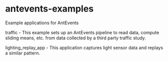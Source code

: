 # antevents-examples
Example applications for AntEvents

traffic - This example sets up an AntEvents pipeline to read data, compute sliding means, etc. from data collected by a third party traffic study.

lighting_replay_app - This application captures light sensor data and replays a similar pattern.
